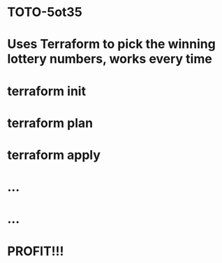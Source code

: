 # TOTO-5ot35
#
# Uses Terraform to pick the winning lottery numbers, works every time
#
# terraform init
# terraform plan
# terraform apply
# ...
# ...
# PROFIT!!!
